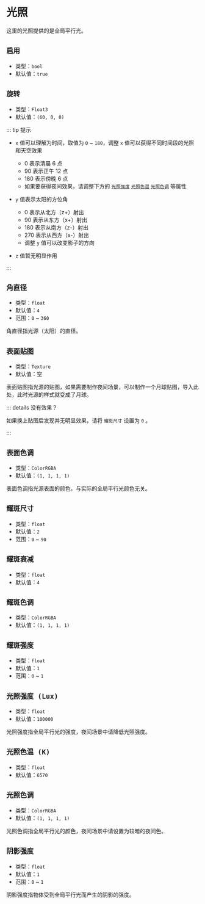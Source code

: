 # 光照

这里的光照提供的是全局平行光。

## `启用`

- 类型：`bool`
- 默认值：`true`

## `旋转`

- 类型：`Float3`
- 默认值：`(60, 0, 0)`

::: tip 提示

- `x` 值可以理解为时间，取值为 `0` ~ `180`，调整 `x` 值可以获得不同时间段的光照和天空效果

  - 0 表示清晨 6 点
  - 90 表示正午 12 点
  - 180 表示傍晚 6 点
  - 如果要获得夜间效果，请调整下方的 [`光照强度`](#光照强度-Lux) [`光照色温`](#光照色温-K) [`光照色调`](#光照色调) 等属性

- `y` 值表示太阳的方位角

  - 0 表示从北方（z+）射出
  - 90 表示从东方（x+）射出
  - 180 表示从南方（z-）射出
  - 270 表示从西方（x-）射出
  - 调整 `y` 值可以改变影子的方向

- `z` 值暂无明显作用

:::

## `角直径`

- 类型：`float`
- 默认值：`4`
- 范围：`0` ~ `360`

角直径指光源（太阳）的直径。

## `表面贴图`

- 类型：`Texture`
- 默认值：空

表面贴图指光源的贴图，如果需要制作夜间场景，可以制作一个月球贴图，导入此处，此时光源的样式就变成了月球。

::: details 没有效果？

如果换上贴图后发现并无明显效果，请将 `耀斑尺寸` 设置为 `0` 。

:::

## `表面色调`

- 类型：`ColorRGBA`
- 默认值：`(1, 1, 1, 1)`

表面色调指光源表面的颜色，与实际的全局平行光颜色无关。

## `耀斑尺寸`

- 类型：`float`
- 默认值：`2`
- 范围：`0` ~ `90`

## `耀斑衰减`

- 类型：`float`
- 默认值：`4`

## `耀斑色调`

- 类型：`ColorRGBA`
- 默认值：`(1, 1, 1, 1)`

## `耀斑强度`

- 类型：`float`
- 默认值：`1`
- 范围：`0` ~ `1`

## `光照强度 (Lux)`

- 类型：`float`
- 默认值：`100000`

光照强度指全局平行光的强度，夜间场景中请降低光照强度。

## `光照色温 (K)`

- 类型：`float`
- 默认值：`6570`

## `光照色调`

- 类型：`ColorRGBA`
- 默认值：`(1, 1, 1, 1)`

光照色调指全局平行光的颜色，夜间场景中请设置为较暗的夜间色。

## `阴影强度`

- 类型：`float`
- 默认值：`1`
- 范围：`0` ~ `1`

阴影强度指物体受到全局平行光而产生的阴影的强度。
